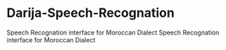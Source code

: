 # Darija-Speech-Recognation
 Speech Recognation interface for Moroccan Dialect
Speech Recognation interface for Moroccan Dialect 
